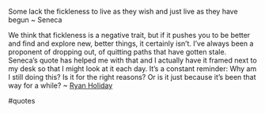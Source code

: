 Some lack the fickleness to live as they wish and just live as they have begun ~ Seneca

We think that fickleness is a negative trait, but if it pushes you to be better and find and explore new, better things, it certainly isn’t. I’ve always been a proponent of dropping out, of quitting paths that have gotten stale. Seneca’s quote has helped me with that and I actually have it framed next to my desk so that I might look at it each day. It’s a constant reminder: Why am I still doing this? Is it for the right reasons? Or is it just because it’s been that way for a while? ~ [Ryan Holiday](https://emea01.safelinks.protection.outlook.com/?url=https%3A%2F%2Flondonwriterssalon.us4.list-manage.com%2Ftrack%2Fclick%3Fu%3D8b047263967451488070a8ad0%26id%3Dc56863ada7%26e%3Dd0baf97615&data=04%7C01%7C%7C78248a7578ac4b1ea9ec08d9450d1563%7C84df9e7fe9f640afb435aaaaaaaaaaaa%7C1%7C0%7C637616744756611757%7CUnknown%7CTWFpbGZsb3d8eyJWIjoiMC4wLjAwMDAiLCJQIjoiV2luMzIiLCJBTiI6Ik1haWwiLCJXVCI6Mn0%3D%7C1000&sdata=tq1MZyWn1GxNHTIHlyR8QdJzLyJZSxTphAEUSDasZLY%3D&reserved=0 "Protected by Outlook: https://londonwriterssalon.us4.list-manage.com/track/click?u=8b047263967451488070a8ad0&id=c56863ada7&e=d0baf97615. Click or tap to follow the link.")

#quotes 